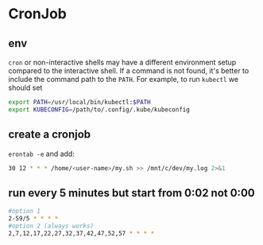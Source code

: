 # CronJob

## env
`cron` or non-interactive shells may have a different environment setup compared to the interactive shell.
If a command is not found, it's better to include the command path to the `PATH`. For example, to run `kubectl` we should set
```sh
export PATH=/usr/local/bin/kubectl:$PATH
export KUBECONFIG=/path/to/.config/.kube/kubeconfig
```

## create a cronjob
`erontab -e` and add:
```sh
30 12 * * * /home/<user-name>/my.sh >> /mnt/c/dev/my.log 2>&1
```

## run every 5 minutes but start from 0:02 not 0:00
```sh
#option 1
2-59/5 * * * *
#option 2 (always works)
2,7,12,17,22,27,32,37,42,47,52,57 * * * *
```

